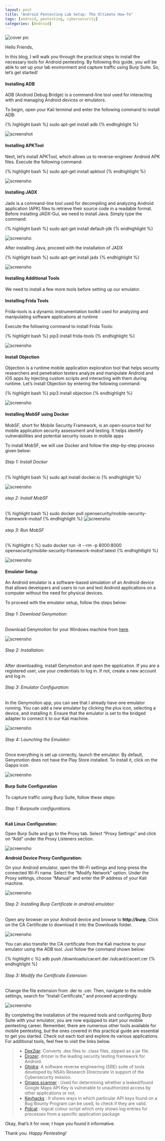 ```yaml
---
layout: post
title: "Android Pentesting Lab Setup: The Ultimate How-To"
tags: [android, pentesting, cybersecurity]
categories: [Android]
---
```


![cover pic](/images/blog1/1.jpg)


Hello Friends,

In this blog, I will walk you through the practical steps to install the necessary tools for Android pentesting. By following this guide, you will be able to set up your lab environment and capture traffic using Burp Suite. So, let’s get started!

#### Installing ADB
ADB (Android Debug Bridge) is a command-line tool used for interacting with and managing Android devices or emulators.

To begin, open your Kali terminal and enter the following command to install ADB:

{% highlight bash %}
sudo apt-get install adb
{% endhighlight %}

![screenshot](/images/blog1/2.png)

#### Installing APKTool

Next, let’s install APKTool, which allows us to reverse-engineer Android APK files. Execute the following command:

{% highlight bash %}
sudo apt-get install apktool
{% endhighlight %}

![screensho](/images/blog1/3.png)

#### Installing JADX

Jadx is a command-line tool used for decompiling and analyzing Android application (APK) files to retrieve their source code in a readable format. Before installing JADX-Gui, we need to install Java. Simply type the command:

{% highlight bash %}
sudo apt-get install default-jdk
{% endhighlight %}

![screensho](/images/blog1/4.png)

After installing Java, proceed with the installation of JADX

{% highlight bash %}
sudo apt-get install jadx
{% endhighlight %}

![screensho](/images/blog1/5.png)

#### Installing Additional Tools

We need to install a few more tools before setting up our emulator.

#### Installing Frida Tools

Frida-tools is a dynamic instrumentation toolkit used for analyzing and manipulating software applications at runtime

Execute the following command to install Frida Tools:

{% highlight bash %}
pip3 install frida-tools
{% endhighlight %}

![screensho](/images/blog1/6.png)

#### Install Objection

Objection is a runtime mobile application exploration tool that helps security researchers and penetration testers analyze and manipulate Android and iOS apps by injecting custom scripts and interacting with them during runtime. Let’s install Objection by entering the following command:

{% highlight bash %}
pip3 install objection
{% endhighlight %}

![screensho](/images/blog1/7.png)

#### Installing MobSF using Docker

MobSF, short for Mobile Security Framework, is an open-source tool for mobile application security assessment and testing. It helps identify vulnerabilities and potential security issues in mobile apps

To install MobSF, we will use Docker and follow the step-by-step process given below:

###### Step 1: Install Docker

{% highlight bash %}
sudo apt install docker.io
{% endhighlight %}

![screensho](/images/blog1/8.png)

###### step 2: Install MobSF

{% highlight bash %}
sudo docker pull opensecurity/mobile-security-framework-mobsf
{% endhighlight %}
![screensho](/images/blog1/9.png)

###### step 3: Run MobSF

{% highlight c %}
sudo docker run -it --rm -p 8000:8000 opensecurity/mobile-security-framework-mobsf:latest
{% endhightlight %}

![screensho](/images/blog1/10.png)

#### Emulator Setup

An Android emulator is a software-based simulation of an Android device that allows developers and users to run and test Android applications on a computer without the need for physical devices.

To proceed with the emulator setup, follow the steps below:

###### Step 1: Download Genymotion:

Download Genymotion for your Windows machine from [here](https://www.genymotion.com/product-desktop/download/).

![screensho](/images/blog1/11.png)

###### Step 2: Installation:

After downloading, install Genymotion and open the application. If you are a registered user, use your credentials to log in. If not, create a new account and log in.

###### Step 3: Emulator Configuration:

In the Genymotion app, you can see that I already have one emulator running. You can add a new emulator by clicking the plus icon, selecting a device, and installing it. Ensure that the emulator is set to the bridged adapter to connect it to our Kali machine.

![screensho](/images/blog1/12.png)

###### Step 4: Launching the Emulator:

Once everything is set up correctly, launch the emulator. By default, Genymotion does not have the Play Store installed. To install it, click on the Gapps icon.

![screensho](/images/blog1/13.png)

#### Burp Suite Configuration

To capture traffic using Burp Suite, follow these steps:

###### Step 1: Burpsuite configurations.

**Kali Linux Configuration:**

Open Burp Suite and go to the Proxy tab. Select “Proxy Settings” and click on “Add” under the Proxy Listeners section.

![screensho](/images/blog1/14.png)

**Android Device Proxy Configuration:**

On your Android emulator, open the Wi-Fi settings and long-press the connected Wi-Fi name. Select the “Modify Network” option. Under the Proxy settings, choose “Manual” and enter the IP address of your Kali machine.

![screensho](/images/blog1/15.png)

###### Step 2: Installing Burp Certificate in android emulator:

Open any browser on your Android device and browse to **http://burp**, Click on the CA Certificate to download it into the Downloads folder.

![screensho](/images/blog1/16.png)

You can also transfer the CA certificate from the Kali machine to your emulator using the ADB tool. Just follow the command shown below:

{% highlight c %}
adb push /downloads/cacert.der /sdcard/cacert.cer
{% endhighlight %}

###### Step 3: Modify the Certificate Extension:

Change the file extension from .der to .cer. Then, navigate to the mobile settings, search for “Install Certificate,” and proceed accordingly.

![screensho](/images/blog1/17.png)

By completing the installation of the required tools and configuring Burp Suite with your emulator, you are now equipped to start your mobile pentesting career. Remember, there are numerous other tools available for mobile pentesting, but the ones covered in this practical guide are essential to get you started. Check out each tool and explore its various applications. For additional tools, feel free to visit the links below.

> - [Dex2jar](https://github.com/pxb1988/dex2jar): Converts .dex files to .class files, zipped as a jar file.
> - [Drozer](https://github.com/WithSecureLabs/drozer): drozer is the leading security testing framework for Android.
> - [Ghidra](https://ghidra-sre.org/): A software reverse engineering (SRE) suite of tools developed by NSA’s Research Directorate in support of the Cybersecurity mission.
> - [Gmaps scanner](https://github.com/ozguralp/gmapsapiscanner) : Used for determining whether a leaked/found Google Maps API Key is vulnerable to unauthorized access by other applications or not.
> - [Keyhacks](https://github.com/streaak/keyhacks) : It shows ways in which particular API keys found on a Bug Bounty Program can be used, to check if they are valid.
> - [Pidcat](https://github.com/JakeWharton/pidcat) : logcat colour script which only shows log entries for processes from a specific application package

Okay, that’s it for now; I hope you found it informative.

Thank you.
*Happy Pentesting!*

